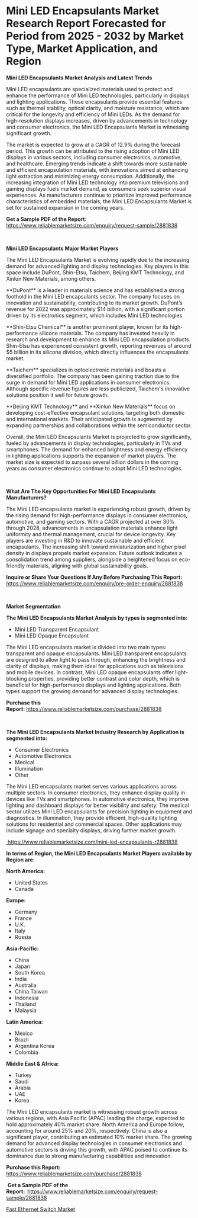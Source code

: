 <p><h1>Mini LED Encapsulants Market Research Report Forecasted for Period from 2025 -  2032 by Market Type, Market Application, and Region</h1></p><p><strong>Mini LED Encapsulants Market Analysis and Latest Trends</strong></p>
<p><p>Mini LED encapsulants are specialized materials used to protect and enhance the performance of Mini LED technologies, particularly in displays and lighting applications. These encapsulants provide essential features such as thermal stability, optical clarity, and moisture resistance, which are critical for the longevity and efficiency of Mini LEDs. As the demand for high-resolution displays increases, driven by advancements in technology and consumer electronics, the Mini LED Encapsulants Market is witnessing significant growth.</p><p>The market is expected to grow at a CAGR of 12.9% during the forecast period. This growth can be attributed to the rising adoption of Mini LED displays in various sectors, including consumer electronics, automotive, and healthcare. Emerging trends indicate a shift towards more sustainable and efficient encapsulation materials, with innovations aimed at enhancing light extraction and minimizing energy consumption. Additionally, the increasing integration of Mini LED technology into premium televisions and gaming displays fuels market demand, as consumers seek superior visual experiences. As manufacturers continue to prioritize improved performance characteristics of embedded materials, the Mini LED Encapsulants Market is set for sustained expansion in the coming years.</p></p>
<p><strong>Get a Sample PDF of the Report:&nbsp;</strong> <a href="https://www.reliablemarketsize.com/enquiry/request-sample/2881838?utm_campaign=3382&utm_medium=2&utm_source=Github&utm_content=ia&utm_term=12032025&utm_id=mini-led-encapsulants">https://www.reliablemarketsize.com/enquiry/request-sample/2881838</a></p>
<p>&nbsp;</p>
<p><strong>Mini LED Encapsulants Major Market Players</strong></p>
<p><p>The Mini LED Encapsulants Market is evolving rapidly due to the increasing demand for advanced lighting and display technologies. Key players in this space include DuPont, Shin-Etsu, Taichem, Beijing KMT Technology, and Xinlun New Materials, among others.</p><p>**DuPont** is a leader in materials science and has established a strong foothold in the Mini LED encapsulants sector. The company focuses on innovation and sustainability, contributing to its market growth. DuPont’s revenue for 2022 was approximately $14 billion, with a significant portion driven by its electronics segment, which includes Mini LED technologies.</p><p>**Shin-Etsu Chemical** is another prominent player, known for its high-performance silicone materials. The company has invested heavily in research and development to enhance its Mini LED encapsulation products. Shin-Etsu has experienced consistent growth, reporting revenues of around $5 billion in its silicone division, which directly influences the encapsulants market.</p><p>**Taichem** specializes in optoelectronic materials and boasts a diversified portfolio. The company has been gaining traction due to the surge in demand for Mini LED applications in consumer electronics. Although specific revenue figures are less publicized, Taichem's innovative solutions position it well for future growth.</p><p>**Beijing KMT Technology** and **Xinlun New Materials** focus on developing cost-effective encapsulant solutions, targeting both domestic and international markets. Their anticipated growth is augmented by expanding partnerships and collaborations within the semiconductor sector.</p><p>Overall, the Mini LED Encapsulants Market is projected to grow significantly, fueled by advancements in display technologies, particularly in TVs and smartphones. The demand for enhanced brightness and energy efficiency in lighting applications supports the expansion of market players. The market size is expected to surpass several billion dollars in the coming years as consumer electronics continue to adopt Mini LED technologies.</p></p>
<p>&nbsp;</p>
<p><strong>What Are The Key Opportunities For Mini LED Encapsulants Manufacturers?</strong></p>
<p><p>The Mini LED encapsulants market is experiencing robust growth, driven by the rising demand for high-performance displays in consumer electronics, automotive, and gaming sectors. With a CAGR projected at over 30% through 2028, advancements in encapsulation materials enhance light uniformity and thermal management, crucial for device longevity. Key players are investing in R&D to innovate sustainable and efficient encapsulants. The increasing shift toward miniaturization and higher pixel density in displays propels market expansion. Future outlook indicates a consolidation trend among suppliers, alongside a heightened focus on eco-friendly materials, aligning with global sustainability goals.</p></p>
<p><strong>Inquire or Share Your Questions If Any Before Purchasing This Report:</strong> <a href="https://www.reliablemarketsize.com/enquiry/pre-order-enquiry/2881838?utm_campaign=3382&utm_medium=2&utm_source=Github&utm_content=ia&utm_term=12032025&utm_id=mini-led-encapsulants">https://www.reliablemarketsize.com/enquiry/pre-order-enquiry/2881838</a></p>
<p>&nbsp;</p>
<p><strong>Market Segmentation</strong></p>
<p><strong>The Mini LED Encapsulants Market Analysis by types is segmented into:</strong></p>
<p><ul><li>Mini LED Transparent Encapsulant</li><li>Mini LED Opaque Encapsulant</li></ul></p>
<p><p>The Mini LED encapsulants market is divided into two main types: transparent and opaque encapsulants. Mini LED transparent encapsulants are designed to allow light to pass through, enhancing the brightness and clarity of displays, making them ideal for applications such as televisions and mobile devices. In contrast, Mini LED opaque encapsulants offer light-blocking properties, providing better contrast and color depth, which is beneficial for high-performance displays and lighting applications. Both types support the growing demand for advanced display technologies.</p></p>
<p><strong>Purchase this Report:&nbsp;</strong><a href="https://www.reliablemarketsize.com/purchase/2881838?utm_campaign=3382&utm_medium=2&utm_source=Github&utm_content=ia&utm_term=12032025&utm_id=mini-led-encapsulants">https://www.reliablemarketsize.com/purchase/2881838</a></p>
<p>&nbsp;</p>
<p><strong>The Mini LED Encapsulants Market Industry Research by Application is segmented into:</strong></p>
<p><ul><li>Consumer Electronics</li><li>Automotive Electronics</li><li>Medical</li><li>Illumination</li><li>Other</li></ul></p>
<p><p>The Mini LED encapsulants market serves various applications across multiple sectors. In consumer electronics, they enhance display quality in devices like TVs and smartphones. In automotive electronics, they improve lighting and dashboard displays for better visibility and safety. The medical sector utilizes Mini LED encapsulants for precision lighting in equipment and diagnostics. In illumination, they provide efficient, high-quality lighting solutions for residential and commercial spaces. Other applications may include signage and specialty displays, driving further market growth.</p></p>
<p><a href="https://www.reliablemarketsize.com/mini-led-encapsulants-r2881838?utm_campaign=3382&utm_medium=2&utm_source=Github&utm_content=ia&utm_term=12032025&utm_id=mini-led-encapsulants">&nbsp;https://www.reliablemarketsize.com/mini-led-encapsulants-r2881838</a></p>
<p><strong>In terms of Region, the Mini LED Encapsulants Market Players available by Region are:</strong></p>
<p>
    <p> <strong> North America: </strong>
        <ul>
            <li>United States</li>
            <li>Canada</li>
        </ul>
        </p> 
    <p> <strong> Europe: </strong>
        <ul>
            <li>Germany</li>
            <li>France</li>
            <li>U.K.</li>
            <li>Italy</li>
            <li>Russia</li>
        </ul>
        </p> 
    <p> <strong> Asia-Pacific: </strong>
        <ul>
            <li>China</li>
            <li>Japan</li>
            <li>South Korea</li>
            <li>India</li>
            <li>Australia</li>
            <li>China Taiwan</li>
            <li>Indonesia</li>
            <li>Thailand</li>
            <li>Malaysia</li>
        </ul>
        </p> 
    <p> <strong> Latin America: </strong>
        <ul>
            <li>Mexico</li>
            <li>Brazil</li>
            <li>Argentina Korea</li>
            <li>Colombia</li>
        </ul>
        </p> 
    <p> <strong> Middle East & Africa: </strong>
        <ul>
            <li>Turkey</li>
            <li>Saudi</li>
            <li>Arabia</li>
            <li>UAE</li>
            <li>Korea</li>
        </ul>
    </p>
    </p>
<p><p>The Mini LED encapsulants market is witnessing robust growth across various regions, with Asia Pacific (APAC) leading the charge, expected to hold approximately 40% market share. North America and Europe follow, accounting for around 25% and 20%, respectively. China is also a significant player, contributing an estimated 10% market share. The growing demand for advanced display technologies in consumer electronics and automotive sectors is driving this growth, with APAC poised to continue its dominance due to strong manufacturing capabilities and innovation.</p></p>
<p><strong>Purchase this Report: </strong><a href="https://www.reliablemarketsize.com/purchase/2881838?utm_campaign=3382&utm_medium=2&utm_source=Github&utm_content=ia&utm_term=12032025&utm_id=mini-led-encapsulants">https://www.reliablemarketsize.com/purchase/2881838</a></p>
<p>&nbsp;<strong>Get a Sample PDF of the Report:&nbsp;&nbsp;</strong><a href="https://www.reliablemarketsize.com/enquiry/request-sample/2881838?utm_campaign=3382&utm_medium=2&utm_source=Github&utm_content=ia&utm_term=12032025&utm_id=mini-led-encapsulants">https://www.reliablemarketsize.com/enquiry/request-sample/2881838</a></p>
<p><strong></strong></p>
<p><p><a href="https://github.com/saklpelzami95/Market-Research-Report-List-1/blob/main/fast-ethernet-switch-market.md?utm_campaign=3382&utm_medium=2&utm_source=Github&utm_content=ia&utm_term=12032025&utm_id=mini-led-encapsulants">Fast Ethernet Switch Market</a></p></p>